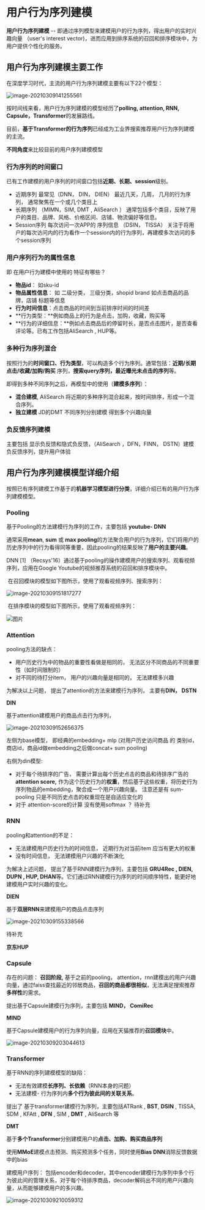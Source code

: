 # 用户行为序列建模



**用户行为序列建模** -- 即通过序列模型来建模用户的行为序列，得出用户的实时兴趣向量 （user's interest vector)，进而应用到排序系统的召回和排序模块中，为用户提供个性化的服务。



## 用户行为序列建模主要工作

在深度学习时代，主流的用户行为序列建模主要有以下22个模型：

![image-20210309141255561](https://i.loli.net/2021/03/09/56eaOpUlYHEMr2L.png)

按时间线来看，用户行为序列建模的模型经历了**polling, attention, RNN, Capsule，Transformer**的发展路线。

目前，**基于Transformer的行为序列**已经成为工业界搜索推荐用户行为序列建模的主流。



**不同角度**来比较目前的用户序列建模模型



### 行为序列的时间窗口

已有工作建模的用户序列的时间窗口包括**近期、长期、session**级别。

- 近期序列 最常见（DNN， DIN， DIEN） 最近几天，几周， 几月的行为序列， 通常聚焦在一个或几个类目上
- 长期序列 （MIMN，SIM, DMT , AliSearch ） 通常包括多个类目，反映了用户的类目、品牌、风格、价格区间、店铺、物流偏好等信息。
- Session序列 每次访问一次APP的 序列信息  （DSIN， TISSA） 关注于将用户的每次访问内的行为看作一个session内的行为序列，再建模多次访问的多个session序列



### 用户序列行为的属性信息

即 在用户行为建模中使用的 特征有哪些？

- **物品id**： 如sku-id
- **物品属性信息**： 如 二级分类， 三级分类，shopid    brand 如点击商品的品牌，店铺 标题等信息 
- **行为时间信息**：点击商品的时间到当前排序时间的时间差
- **行为类型：**例如商品上的行为是点击，加购，收藏，购买等 
- **行为的详细信息：**例如点击商品后的停留时长，是否点击图片，是否查看评论等。已有工作包括AliSearch , HUP等。



### 多种行为序列混合

按照行为的**时间窗口、行为类型**，可以构造多个行为序列。通常包括：**近期/长期 点击/收藏/加购/购买** 序列，**搜索query序列，最近曝光未点击的序列**等。

即得到多种不同序列之后，再模型中的使用（**建模多序列**）：

- **混合建模**, AliSearch 将近期的多种序列混合起来，按时间排序，形成一个混合序列。
- **独立建模** JD的DMT 不同序列分别建模 得到多个兴趣向量 



### 负反馈序列建模

主要包括 显示负反馈和隐式负反馈，（AliSearch ，DFN，FINN， DSTN）建模负反馈序列，提升用户体验 





## 用户行为序列建模模型详细介绍

按照已有序列建模工作基于的**机器学习模型进行分类**，详细介绍已有的用户行为序列建模模型。



### Pooling 

基于Pooling的方法建模行为序列的工作，主要包括 **youtube- DNN** 

通常采用**mean**, **sum** 或 **max pooling**的方法聚合用户的行为序列，它们将用户的历史序列中的行为看得同等重要，因此pooling的结果反映了**用户的主要兴趣**。

 DNN [1] （Recsys'16）通过基于pooling的操作建模用户的搜索序列、观看视频序列，应用在Google Youtube的视频推荐系统的召回和排序模块中。

​    在召回模块的模型如下图所示，使用了观看视频序列、搜索序列：

![image-20210309151817277](https://i.loli.net/2021/03/09/U4RxGBPZMpfl52v.png)

​     在排序模块的模型如下图所示，使用了观看视频序列：

![图片](https://i.loli.net/2021/03/09/F2bEwcDS3snm9hM.png)



### Attention

pooling方法的缺点： 

- 用户历史行为中的物品的重要性看做是相同的， 无法区分不同商品的不同重要性（如时间限制的）
- 对不同的待打分item， 用户的兴趣向量是相同的， 无法建模多兴趣

为解决以上问题， 提出了attention的方法来建模行为序列， 主要有**DIN， DSTN** 



**DIN** 

基于attention建模用户的商品点击行为序列， 

![image-20210309152656375](https://i.loli.net/2021/03/09/DV4lTof51CEuar7.png)

左侧为base模型， 即经典的embedding+ mlp (对用户历史访问商品 的 类别id， 商店id，商品id做embedding之后做concat+ sum pooling)

右侧为din模型:

- 对于每个待排序的广告， 需要计算出每个历史点击的商品和待排序广告的**attention score,** 作为这个历史行为的**权重**，然后基于这些权重，将历史行为序列物品的embedding，聚合成一个用户兴趣向量。 注意还是有 sum-pooling 只是不同历史点击的权重现在是自适应变化的 
- 对于 attention-score的计算  没有使用softmax ？  待补充



### RNN 

pooling和attention的不足：

-  无法建模用户历史行为的时间信息， 近期行为对当前item 应当有更大的权重
- 没有时间信息， 无法建模用户兴趣的不断演化 

为解决上述问题， 提出了基于RNN建模行为序列，主要包括 **GRU4Rec , DIEN, DUPN , HUP, DHAN**等。它们通过RNN建模行为序列的时间顺序特性，能更好地建模用户实时兴趣的变化。



**DIEN**

基于**双层RNN**来建模用户的商品点击序列

![image-20210309155338566](https://i.loli.net/2021/03/09/v1ZWqoJRUkeQVFa.png)

待补充 



**京东HUP**



### **Capsule**

存在的问题： **召回阶段,** 基于之前的pooling， attention，rnn建模出的用户兴趣向量，通过faiss查找最近的邻居商品，**召回的商品都很相似**，无法满足搜索推荐**多样性**的需求。

提出基于Capsule建模行为序列，主要包括 **MIND， ComiRec**



**MIND**

基于Capsule建模用户的行为序列向量，应用在天猫推荐的**召回模块**中。

![image-20210309203044613](https://i.loli.net/2021/03/09/Wx9YNmrABcQdhl6.png)



### Transformer

基于RNN的序列建模模型的缺陷：

- 无法有效建模**长序列、长依赖**（RNN本身的问题）
- 无法建模- 行为序列内**多个行为彼此间的关联关系**。

提出了 基于transformer建模行为序列，主要包括ATRank , **BST**, **DSIN** , TISSA, SDM , KFAtt , **DFN** , SIM , **DMT** , AliSearch   等



**DMT**

基于**多个Transformer**分别建模用户的**点击、加购、购买商品序列**

使用**MMoE**建模点击预测、购买预测多个任务，同时使用**Bias DNN**消除反馈数据中的bias 

建模用户序列： 包括encoder和decoder。其中encoder建模行为序列中多个行为彼此间的管理关系，对于每个待排序商品，decoder解码出不同的用户兴趣向量，从而能够建模用户的多兴趣。

![image-20210309210059312](https://i.loli.net/2021/03/09/r8KepGsQaHbZEin.png)